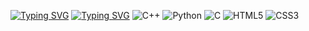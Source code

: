 <a href="https://git.io/typing-svg"><img src="https://readme-typing-svg.demolab.com?font=Fira+Code&pause=1000&color=F7E213&background=FFFFFF00&width=435&lines=Greetings;Welcome+on+my+GitHub+profile" alt="Typing SVG" /></a>
<a href="https://git.io/typing-svg"><img src="https://readme-typing-svg.demolab.com?font=Fira+Code&pause=1000&color=13F724&background=FFFFFF00&width=435&lines=System+administrator+and+programmer" alt="Typing SVG" /></a>
![C++](https://img.shields.io/badge/C++-00599C?logo=c%2B%2B&logoColor=white)
![Python](https://img.shields.io/badge/Python-3776AB?logo=python&logoColor=white)
![C](https://img.shields.io/badge/C-A8B9CC?logo=c&logoColor=black)
![HTML5](https://img.shields.io/badge/HTML5-E34F26?logo=html5&logoColor=white)
![CSS3](https://img.shields.io/badge/CSS3-1572B6?logo=css3&logoColor=white)
